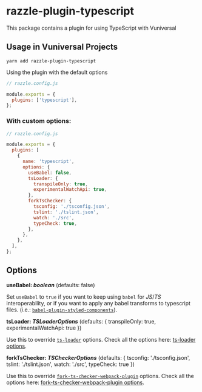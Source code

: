 # razzle-plugin-typescript

This package contains a plugin for using TypeScript with Vuniversal

## Usage in Vuniversal Projects

```
yarn add razzle-plugin-typescript
```

Using the plugin with the default options

```js
// razzle.config.js

module.exports = {
  plugins: ['typescript'],
};
```

### With custom options:

```js
// razzle.config.js

module.exports = {
  plugins: [
    {
      name: 'typescript',
      options: {
        useBabel: false,
        tsLoader: {
          transpileOnly: true,
          experimentalWatchApi: true,
        },
        forkTsChecker: {
          tsconfig: './tsconfig.json',
          tslint: './tslint.json',
          watch: './src',
          typeCheck: true,
        },
      },
    },
  ],
};
```

## Options

**useBabel: _boolean_** (defaults: false)

Set `useBabel` to `true` if you want to keep using `babel` for _JS_/_TS_ interoperability, or if you want to apply any babel transforms to typescript files. (i.e.: [`babel-plugin-styled-components`](https://github.com/styled-components/babel-plugin-styled-components)).

**tsLoader: _TSLoaderOptions_** (defaults: { transpileOnly: true, experimentalWatchApi: true })

Use this to override [`ts-loader`](https://github.com/TypeStrong/ts-loader) options. Check all the options here: [ts-loader options](https://github.com/TypeStrong/ts-loader#loader-options).

**forkTsChecker: _TSCheckerOptions_** (defaults: { tsconfig: './tsconfig.json', tslint: './tslint.json', watch: './src', typeCheck: true })

Use this to override [`fork-ts-checker-webpack-plugin`](https://github.com/Realytics/fork-ts-checker-webpack-plugin) options. Check all the options here: [fork-ts-checker-webpack-plugin options](https://github.com/Realytics/fork-ts-checker-webpack-plugin#options).
